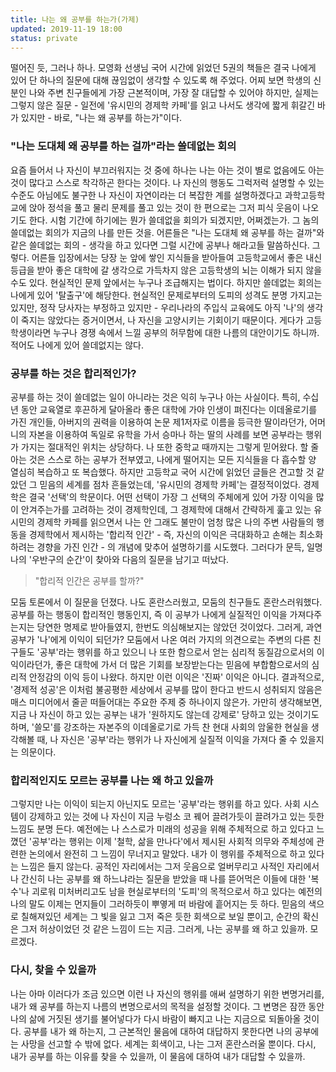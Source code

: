 ```yaml
---
title: 나는 왜 공부를 하는가(가제)
updated: 2019-11-19 18:00
status: private
---
```


  떨어진 듯, 그러나 하나. 모영화 선생님 국어 시간에 읽었던 5권의 책들은 결국 나에게 있어 단 하나의 질문에 대해 끊임없이 생각할 수 있도록 해 주었다.
 어찌 보면 학생의 신분인 나와 주변 친구들에게 가장 근본적이며, 가장 잘 대답할 수 있어야 하지만, 실제는 그렇지 않은 질문 - 일전에 '유시민의 경제학 카페'를 읽고 나서도 생각에 짧게 휘갈긴 바가 있지만 - 바로, "나는 왜 공부를 하는가"이다.
 
### "나는 도대체 왜 공부를 하는 걸까"라는 쓸데없는 회의

 요즘 들어서 나 자신이 부끄러워지는 것 중에 하나는 나는 아는 것이 별로 없음에도 아는 것이 많다고 스스로 착각하곤 한다는 것이다. 나 자신의 행동도 그럭저럭 설명할 수 있는 수준도 아님에도 불구한 나 자신이 자연이라는 더 복잡한 계를 설명하겠다고 과학고등학교에 앉아 정석을 풀고 물리 문제를 풀고 있는 것이 한 편으로는 그저 피식 웃음이 나오기도 한다. 시험 기간에 하기에는 뭔가 쓸데없을 회의가 되겠지만, 어쩌겠는가. 그 놈의 쓸데없는 회의가 지금의 나를 만든 것을.
 어른들은 "나는 도대체 왜 공부를 하는 걸까"와 같은 쓸데없는 회의 - 생각을 하고 있다면 그럴 시간에 공부나 해라고들 말씀하신다. 그렇다. 어른들 입장에서는 당장 눈 앞에 쌓인 지식들을 받아들여 고등학교에서 좋은 내신 등급을 받아 좋은 대학에 갈 생각으로 가득차지 않은 고등학생의 뇌는 이해가 되지 않을 수도 있다. 현실적인 문제 앞에서는 누구나 조급해지는 법이다. 하지만 쓸데없는 회의는 나에게 있어 '탈출구'에 해당한다. 현실적인 문제로부터의 도피의 성격도 분명 가지고는 있지만, 정작 당사자는 부정하고 있지만 - 우리나라의 주입식 교육에도 아직 '나'의 생각이 죽지는 않았다는 증거이면서, 나 자신을 고양시키는 기회이기 때문이다. 게다가 고등학생이라면 누구나 경쟁 속에서 느낄 공부의 허무함에 대한 나름의 대안이기도 하니까. 적어도 나에게 있어 쓸데없지는 않다.
 
 
### 공부를 하는 것은 합리적인가?

 공부를 하는 것이 쓸데없는 일이 아니라는 것은 익히 누구나 아는 사실이다. 특히, 수십 년 동안 교육열로 후끈하게 달아올라 좋은 대학에 가야 인생이 펴진다는 이데올로기를 가진 개인들, 아버지의 권력을 이용하여 논문 제1저자로 이름을 등극한 딸이라던가, 어머니의 자본을 이용하여 독일로 유학을 가서 승마나 하는 딸의 사례를 보면 공부라는 행위가 가지는 절대적인 위치는 상당하다. 나 또한 중학교 때까지는 그렇게 믿어왔다. 할 줄 아는 것은 스스로 하는 공부가 전부였고, 나에게 떨어지는 모든 지식들을 다 흡수할 양 열심히 복습하고 또 복습했다. 하지만 고등학교 국어 시간에 읽었던 글들은 견고할 것 같았던 그 믿음의 세계를 점차 흔들었는데, '유시민의 경제학 카페'는 결정적이었다.
 경제학은 결국 '선택'의 학문이다. 어떤 선택이 가장 그 선택의 주체에게 있어 가장 이익을 많이 안겨주는가를 고려하는 것이 경제학인데, 그 경제학에 대해서 간략하게 훑고 있는 유시민의 경제학 카페를 읽으면서 나는 안 그래도 불만이 엄청 많은 나의 주변 사람들의 행동을 경제학에서 제시하는 '합리적 인간' - 즉, 자신의 이익은 극대화하고 손해는 최소화하려는 경향을 가진 인간 - 의 개념에 맞추어 설명하기를 시도했다. 그러다가 문득, 일명 나의 '우반구의 순간'이 찾아와 다음의 질문을 남기고 떠났다.

> "합리적 인간은 공부를 할까?"

 모둠 토론에서 이 질문을 던졌다. 나도 혼란스러웠고, 모둠의 친구들도 혼란스러워했다. 공부를 하는 행동이 합리적인 행동인지, 즉 이 공부가 나에게 실질적인 이익을 가져다주는지는 당연한 명제로 받아들였지, 한번도 의심해보지는 않았던 것이었다. 그러게, 과연 공부가 '나'에게 이익이 되던가? 모둠에서 나온 여러 가지의 의견으로는 주변의 다른 친구들도 '공부'라는 행위를 하고 있으니 나 또한 함으로서 얻는 심리적 동질감으로서의 이익이라던가, 좋은 대학에 가서 더 많은 기회를 보장받는다는 믿음에 부합함으로서의 심리적 안정감의 이익 등이 나왔다. 하지만 이런 이익은 '진짜' 이익은 아니다. 결과적으로, '경제적 성공'은 이처럼 불공평한 세상에서 공부를 많이 한다고 반드시 성취되지 않음은 매스 미디어에서 줄곧 떠들어대는 주요한 주제 중 하나이지 않은가. 가만히 생각해보면, 지금 나 자신이 하고 있는 공부는 내가 '원하지도 않는데 강제로' 당하고 있는 것이기도 하며, '쓸모'를 강조하는 자본주의 이데올로기로 가득 찬 현대 사회의 암울한 현실을 생각해볼 때, 나 자신은 '공부'라는 행위가 나 자신에게 실질적 이익을 가져다 줄 수 있을지는 의문이다.
 
 
### 합리적인지도 모르는 공부를 나는 왜 하고 있을까

 그렇지만 나는 이익이 되는지 아닌지도 모르는 '공부'라는 행위를 하고 있다. 사회 시스템이 강제하고 있는 것에 나 자신이 지금 누렁소 코 꿰어 끌려가듯이 끌려가고 있는 듯한 느낌도 분명 든다. 예전에는 나 스스로가 미래의 성공을 위해 주체적으로 하고 있다고 느꼈던 '공부'라는 행위는 이제 '철학, 삶을 만나다'에서 제시된 사회적 의무와 주체성에 관련한 논의에서 완전히 그 느낌이 무너지고 말았다. 내가 이 행위를 주체적으로 하고 있다는 느낌은 들지 않는다. 공적인 자리에서는 그저 웃음으로 얼버무리고 사적인 자리에서나 간신히 나는 공부를 왜 하느냐라는 질문을 받았을 때 나를 뜯어먹은 이들에 대한 '복수'나 괴로워 미처버리고도 남을 현실로부터의 '도피'의 목적으로서 하고 있다는 예전의 나의 말도 이제는 먼지들이 그러하듯이 뿌옇게 떠 바람에 흩어지는 듯 하다. 믿음의 색으로 칠해져있던 세계는 그 빛을 잃고 그저 죽은 듯한 회색으로 보일 뿐이고, 순간의 확신은 그저 허상이었던 것 같은 느낌이 드는 지금. 그러게, 나는 공부를 왜 하고 있을까. 모르겠다.
 
 
### 다시, 찾을 수 있을까

 나는 아마 이러다가 조금 있으면 이런 나 자신의 행위를 애써 설명하기 위한 변명거리를, 내가 왜 공부를 하는지 나름의 변명으로서의 목적을 설정할 것이다. 그 변명은 잠깐 동안 나의 삶에 거짓된 생기를 불어넣다가 다시 바람이 빠지고 나는 지금으로 되돌아올 것이다. 공부를 내가 왜 하는지, 그 근본적인 물음에 대하여 대답하지 못한다면 나의 공부에는 사망을 선고할 수 밖에 없다. 세계는 회색이고, 나는 그저 혼란스러울 뿐이다. 다시, 내가 공부를 하는 이유를 찾을 수 있을까, 이 물음에 대하여 내가 대답할 수 있을까.
